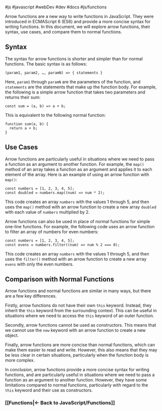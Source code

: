 #js #javascript #webDev #dev #docs #js/functions

Arrow functions are a new way to write functions in JavaScript. They were introduced in ECMAScript 6 (ES6) and provide a more concise syntax for writing functions. In this document, we will explore arrow functions, their syntax, use cases, and compare them to normal functions.

## Syntax

The syntax for arrow functions is shorter and simpler than for normal functions. The basic syntax is as follows:

```
(param1, param2, …, paramN) => { statements }

```

Here, `param1` through `paramN` are the parameters of the function, and `statements` are the statements that make up the function body. For example, the following is a simple arrow function that takes two parameters and returns their sum:

```
const sum = (a, b) => a + b;

```

This is equivalent to the following normal function:

```
function sum(a, b) {
  return a + b;
}

```

## Use Cases

Arrow functions are particularly useful in situations where we need to pass a function as an argument to another function. For example, the `map()` method of an array takes a function as an argument and applies it to each element of the array. Here is an example of using an arrow function with `map()`:

```
const numbers = [1, 2, 3, 4, 5];
const doubled = numbers.map((num) => num * 2);

```

This code creates an array `numbers` with the values 1 through 5, and then uses the `map()` method with an arrow function to create a new array `doubled` with each value of `numbers` multiplied by 2.

Arrow functions can also be used in place of normal functions for simple one-line functions. For example, the following code uses an arrow function to filter an array of numbers for even numbers:

```
const numbers = [1, 2, 3, 4, 5];
const evens = numbers.filter((num) => num % 2 === 0);

```

This code creates an array `numbers` with the values 1 through 5, and then uses the `filter()` method with an arrow function to create a new array `evens` with only the even numbers.

## Comparison with Normal Functions

Arrow functions and normal functions are similar in many ways, but there are a few key differences.

Firstly, arrow functions do not have their own `this` keyword. Instead, they inherit the `this` keyword from the surrounding context. This can be useful in situations where we need to access the `this` keyword of an outer function.

Secondly, arrow functions cannot be used as constructors. This means that we cannot use the `new` keyword with an arrow function to create a new object.

Finally, arrow functions are more concise than normal functions, which can make them easier to read and write. However, this also means that they may be less clear in certain situations, particularly when the function body is more complex.

In conclusion, arrow functions provide a more concise syntax for writing functions, and are particularly useful in situations where we need to pass a function as an argument to another function. However, they have some limitations compared to normal functions, particularly with regard to the `this` keyword and their use as constructors.



### [[Functions|<- Back to JavaScript/Functions]]